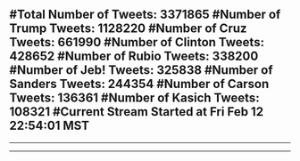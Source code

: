 #Total Number of Tweets: 3371865 
#Number of Trump Tweets: 1128220
#Number of Cruz Tweets: 661990
#Number of Clinton Tweets: 428652
#Number of Rubio Tweets: 338200
#Number of Jeb! Tweets: 325838
#Number of Sanders Tweets: 244354
#Number of Carson Tweets: 136361
#Number of Kasich Tweets: 108321
#Current Stream Started at Fri Feb 12 22:54:01 MST
---
---
---
